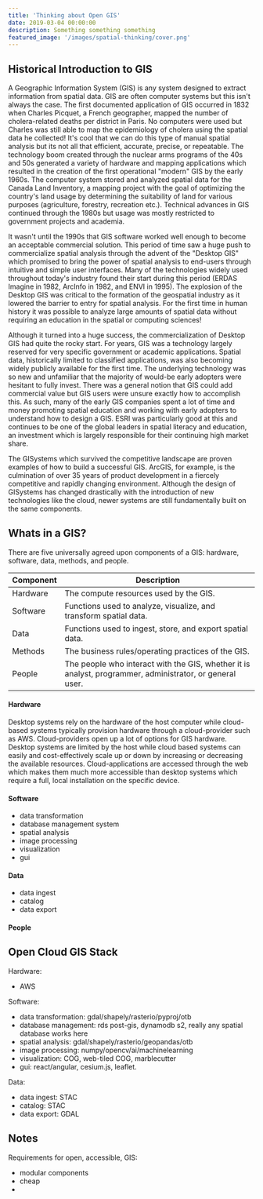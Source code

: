 ```yaml
---
title: 'Thinking about Open GIS'
date: 2019-03-04 00:00:00
description: Something something something
featured_image: '/images/spatial-thinking/cover.png'
---
```

## Historical Introduction to GIS
A Geographic Information System (GIS) is any system designed to extract information from spatial data.  GIS are often computer systems but this isn't always the case.  The first documented application of GIS occurred in 1832 when Charles Picquet, a French geographer, mapped the number of cholera-related deaths per district in Paris.  No computers were used but Charles was still able to map the epidemiology of cholera using the spatial data he collected!  It's cool that we can do this type of manual spatial analysis but its not all that efficient, accurate, precise, or repeatable.  The technology boom created through the nuclear arms programs of the 40s and 50s generated a variety of hardware and mapping applications which resulted in the creation of the first operational "modern" GIS by the early 1960s.  The computer system stored and analyzed spatial data for the Canada Land Inventory, a mapping project with the goal of optimizing the country's land usage by determining the suitability of land for various purposes (agriculture, forestry, recreation etc.).  Technical advances in GIS continued through the 1980s but usage was mostly restricted to government projects and academia.  

It wasn't until the 1990s that GIS software worked well enough to become an acceptable commercial solution.  This period of time saw a huge push to commercialize spatial analysis through the advent of the "Desktop GIS" which promised to bring the power of spatial analysis to end-users through intuitive and simple user interfaces.  Many of the technologies widely used throughout today's industry found their start during this period (ERDAS Imagine in 1982, ArcInfo in 1982, and ENVI in 1995).  The explosion of the Desktop GIS was critical to the formation of the geospatial industry as it lowered the barrier to entry for spatial analysis.  For the first time in human history it was possible to analyze large amounts of spatial data without requiring an education in the spatial or computing sciences!  

Although it turned into a huge success, the commercialization of Desktop GIS had quite the rocky start.  For years, GIS was a technology largely reserved for very specific government or academic applications.  Spatial data, historically limited to classified applications, was also becoming widely publicly available for the first time.  The underlying technology was so new and unfamiliar that the majority of would-be early adopters were hesitant to fully invest.  There was a general notion that GIS could add commercial value but GIS users were unsure exactly how to accomplish this.  As such, many of the early GIS companies spent a lot of time and money promoting spatial education and working with early adopters to understand how to design a GIS.  ESRI was particularly good at this and continues to be one of the global leaders in spatial literacy and education, an investment which is largely responsible for their continuing high market share.

The GISystems which survived the competitive landscape are proven examples of how to build a successful GIS.  ArcGIS, for example, is the culmination of over 35 years of product development in a fiercely competitive and rapidly changing environment.  Although the design of GISystems has changed drastically with the introduction of new technologies like the cloud, newer systems are still fundamentally built on the same components.

## Whats in a GIS?

There are five universally agreed upon components of a GIS: hardware, software, data, methods, and people.

| Component | Description |
| ---------------|----------------|
| Hardware | The compute resources used by the GIS. |
| Software | Functions used to analyze, visualize, and transform spatial data. |
| Data | Functions used to ingest, store, and export spatial data. |
| Methods | The business rules/operating practices of the GIS. |
| People | The people who interact with the GIS, whether it is analyst, programmer, administrator, or general user. |

#### Hardware

Desktop systems rely on the hardware of the host computer while cloud-based systems typically provision hardware through a cloud-provider such as AWS.  Cloud-providers open up a lot of options for GIS hardware.  Desktop systems are limited by the host while cloud based systems can easily and cost-effectively scale up or down by increasing or decreasing the available resources.  Cloud-applications are accessed through the web which makes them much more accessible than desktop systems which require a full, local installation on the specific device.  

#### Software

- data transformation
- database management system
- spatial analysis
- image processing
- visualization
- gui

#### Data

- data ingest
- catalog
- data export

#### People


## Open Cloud GIS Stack

Hardware:
- AWS

Software:
- data transformation: gdal/shapely/rasterio/pyproj/otb
- database management: rds post-gis, dynamodb s2, really any spatial database works here
- spatial analysis: gdal/shapely/rasterio/geopandas/otb
- image processing: numpy/opencv/ai/machinelearning
- visualization: COG, web-tiled COG, marblecutter
- gui: react/angular, cesium.js, leaflet.

Data:
- data ingest: STAC
- catalog: STAC
- data export: GDAL








## Notes

Requirements for open, accessible, GIS:
- modular components
- cheap
-
